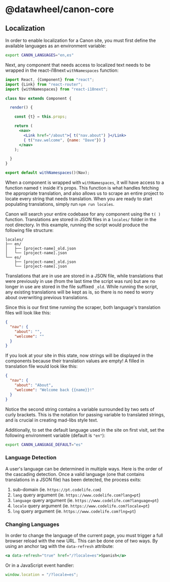 # @datawheel/canon-core

## Localization

In order to enable localization for a Canon site, you must first define the available languages as an environment variable:

```sh
export CANON_LANGUAGES="en,es"
```

Next, any component that needs access to localized text needs to be wrapped in the react-i18next `withNamespaces` function:

```jsx
import React, {Component} from "react";
import {Link} from "react-router";
import {withNamespaces} from "react-i18next";

class Nav extends Component {

  render() {

    const {t} = this.props;

    return (
      <nav>
        <Link href="/about">{ t("nav.about") }</Link>
        { t("nav.welcome", {name: "Dave"}) }
      </nav>
    );

  }
}

export default withNamespaces()(Nav);
```

When a component is wrapped with `withNamespaces`, it will have access to a function named `t` inside it's props. This function is what handles fetching the appropriate translation, and also allows us to scrape an entire project to locate every string that needs translation. When you are ready to start populating translations, simply run `npm run locales`.

Canon will search your entire codebase for any component using the `t( )` function. Translations are stored in JSON files in a `locales/` folder in the root directory. In this example, running the script would produce the following file structure:

```
locales/
├── en/
│   ├── [project-name]_old.json
│   └── [project-name].json
└── es/
    ├── [project-name]_old.json
    └── [project-name].json
```

Translations that are in use are stored in a JSON file, while translations that were previously in use (from the last time the script was run) but are no longer in use are stored in the file suffixed `_old`. While running the script, any existing translations will be kept as is, so there is no need to worry about overwriting previous translations.

Since this is our first time running the scraper, both language's translation files will look like this:

```json
{
  "nav": {
    "about": "",
    "welcome": ""
  }
}
```

If you look at your site in this state, now strings will be displayed in the components because their translation values are empty! A filled in translation file would look like this:

```json
{
  "nav": {
    "about": "About",
    "welcome": "Welcome back {{name}}!"
  }
}
```

Notice the second string contains a variable surrounded by two sets of curly brackets. This is the notation for passing variable to translated strings, and is crucial in creating mad-libs style text.

Additionally, to set the default language used in the site on first visit, set the following environment variable (default is `"en"`):

```sh
export CANON_LANGUAGE_DEFAULT="es"
```

### Language Detection

A user's language can be determined in multiple ways. Here is the order of the cascading detection. Once a valid language (one that contains translations in a JSON file) has been detected, the process exits:

1. sub-domain (ie. `https://pt.codelife.com`)
2. `lang` query argument (ie. `https://www.codelife.com?lang=pt`)
3. `language` query argument (ie. `https://www.codelife.com?language=pt`)
4. `locale` query argument (ie. `https://www.codelife.com?locale=pt`)
5. `lng` query argument (ie. `https://www.codelife.com?lng=pt`)

### Changing Languages

In order to change the language of the current page, you must trigger a full browser reload with the new URL. This can be done one of two ways. By using an anchor tag with the `data-refresh` attribute:

```jsx
<a data-refresh="true" href="/?locale=es">Spanish</a>
```

Or in a JavaScript event handler:

```jsx
window.location = "/?locale=es";
```
